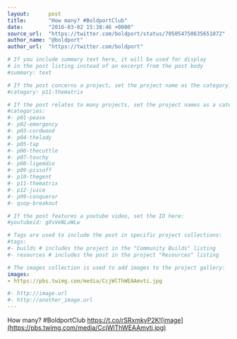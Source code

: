 ```yaml
---
layout:      post
title:       "How many? #BoldportClub"
date:        "2016-03-02 15:38:46 +0000"
source_url:  "https://twitter.com/boldport/status/705054750635651072"
author_name: "@boldport"
author_url:  "https://twitter.com/boldport"

# If you include summary text here, it will be used for display
# in the post listing instead of an excerpt from the post body
#summary: text

# If the post concerns a project, set the project name as the category:
#category: p11-thematrix

# If the post relates to many projects, set the project names as a categories array:
#categories:
#- p01-pease
#- p02-emergency
#- p03-cordwood
#- p04-thelady
#- p05-tap
#- p06-thecuttle
#- p07-touchy
#- p08-ligemdio
#- p09-pissoff
#- p10-thegent
#- p11-thematrix
#- p12-juice
#- p99-conqueror
#- qsop-breakout

# If the post features a youtube video, set the ID here:
#youtubeid: gXsVeNLuWLw

# Tags are used to include the post in specific project collections:
#tags:
#- builds # includes the project in the "Community Builds" listing
#- resources # includes the post in the project "Resources" listing

# The images collection is used to add images to the project gallery:
images:
- https://pbs.twimg.com/media/CcjWlThWEAAmvti.jpg

#- http://image.url
#- http://another_image.url
---
```


How many? #BoldportClub https://t.co/rSRxmkyP2K![image](https://pbs.twimg.com/media/CcjWlThWEAAmvti.jpg)


